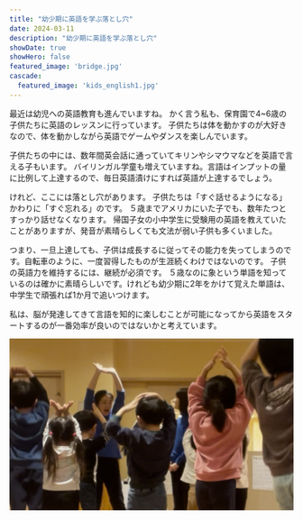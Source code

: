 ```yaml
---
title: "幼少期に英語を学ぶ落とし穴"
date: 2024-03-11
description: "幼少期に英語を学ぶ落とし穴"
showDate: true
showHero: false
featured_image: 'bridge.jpg'
cascade:
  featured_image: 'kids_english1.jpg'
---
```



最近は幼児への英語教育も進んでいますね。
かく言う私も、保育園で4~6歳の子供たちに英語のレッスンに行っています。
子供たちは体を動かすのが大好きなので、体を動かしながら英語でゲームやダンスを楽しんでいます。

子供たちの中には、数年間英会話に通っていてキリンやシマウマなどを英語で言える子もいます。
バイリンガル学童も増えていますね。言語はインプットの量に比例して上達するので、毎日英語漬けにすれば英語が上達するでしょう。

けれど、ここには落とし穴があります。
子供たちは「すぐ話せるようになる」かわりに「すぐ忘れる」のです。
５歳までアメリカにいた子でも、数年たつとすっかり話せなくなります。
帰国子女の小中学生に受験用の英語を教えていたことがありますが、発音が素晴らしくても文法が弱い子供も多くいました。

つまり、一旦上達しても、子供は成長するに従ってその能力を失ってしまうのです。自転車のように、一度習得したものが生涯続くわけではないのです。
子供の英語力を維持するには、継続が必須です。
５歳なのに象という単語を知っているのは確かに素晴らしいです。けれども幼少期に2年をかけて覚えた単語は、中学生で頑張れば1か月で追いつけます。

私は、脳が発達してきて言語を知的に楽しむことが可能になってから英語をスタートするのが一番効率が良いのではないかと考えています。

  <img src="kids_english2.png" class="h-64" />
